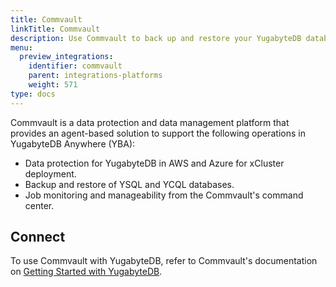 ```yaml
---
title: Commvault
linkTitle: Commvault
description: Use Commvault to back up and restore your YugabyteDB database.
menu:
  preview_integrations:
    identifier: commvault
    parent: integrations-platforms
    weight: 571
type: docs
---
```


Commvault is a data protection and data management platform that provides an agent-based solution to support the following operations in YugabyteDB Anywhere (YBA):

- Data protection for YugabyteDB in AWS and Azure for xCluster deployment.
- Backup and restore of YSQL and YCQL databases.
- Job monitoring and manageability from the Commvault's command center.

## Connect

To use Commvault with YugabyteDB, refer to Commvault's documentation on [Getting Started with YugabyteDB](https://documentation.commvault.com/2024/essential/getting_started_with_yugabytedb.html).
